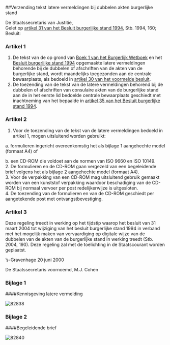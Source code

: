 <meta http-equiv='Content-Type' content='text/html; charset=utf-8' />

##Verzending tekst latere vermeldingen bij dubbelen akten burgerlijke stand

De Staatssecretaris van Justitie,  
Gelet op [artikel 31 van het Besluit burgerlijke stand 1994](../../../../../../../../../../../AMvB/besluit/burgerlijke/stand/1994/BWBR0006493/README.md), Stb. 1994, 160;
Besluit:     

### Artikel  1  

1.  De tekst van de op grond van [Boek 1 van het Burgerlijk Wetboek](../../../../../../../../../../../wet/burgerlijk/wetboek/boek/1/BWBR0002656/README.md) en het [Besluit burgerlijke stand 1994](../../../../../../../../../../../AMvB/besluit/burgerlijke/stand/1994/BWBR0006493/README.md) opgemaakte latere vermeldingen behorende bij de dubbelen of afschriften van de akten van de burgerlijke stand, wordt maandelijks toegezonden aan de centrale bewaarplaats, als bedoeld in [artikel 30 van het voormelde besluit](../../../../../../../../../../../AMvB/besluit/burgerlijke/stand/1994/BWBR0006493/README.md).   
2.  De toezending van de tekst van de latere vermeldingen behorend bij de dubbelen of afschriften van consulaire akten van de burgerlijke stand aan de in het eerste lid bedoelde centrale bewaarplaats geschiedt met inachtneming van het bepaalde in [artikel 35 van het Besluit burgerlijke stand 1994](../../../../../../../../../../../AMvB/besluit/burgerlijke/stand/1994/BWBR0006493/README.md).   

### Artikel  2  

1.  Voor de toezending van de tekst van de latere vermeldingen bedoeld in artikel 1, mogen uitsluitend worden gebruikt:  

a. formulieren ingericht overeenkomstig het als bijlage 1 aangehechte model (formaat A4) of  

b. een CD-ROM die voldoet aan de normen van ISO 9660 en ISO 10149.    
2.  De formulieren en de CD-ROM gaan vergezeld van een begeleidende brief volgens het als bijlage 2 aangehechte model (formaat A4).   
3.  Voor de verpakking van een CD-ROM mag uitsluitend gebruik gemaakt worden van een kunststof verpakking waardoor beschadiging van de CD-ROM bij normaal vervoer per post redelijkerwijze is uitgesloten.   
4.  De toezending van de formulieren en van de CD-ROM geschiedt per aangetekende post met ontvangstbevestiging.  

### Artikel  3  

Deze regeling treedt in werking op het tijdstip waarop het besluit van 31 maart 2004 tot wijziging van het besluit burgerlijke stand 1994 in verband met het mogelijk maken van vervaardiging op digitale wijze van de dubbelen van de akten van de burgerlijke stand in werking treedt (Stb. 2004, 190). 
Deze regeling zal met de toelichting in de Staatscourant worden geplaatst.   

’s-Gravenhage 
20 juni 2000    

De 
Staatssecretaris voornoemd, 
M.J. Cohen     

### Bijlage 1  

####Kennisgeving latere vermelding

![82838](http://wetten.overheid.nl/Illustration/82838)

### Bijlage 2  

####Begeleidende brief

![82840](http://wetten.overheid.nl/Illustration/82840)

